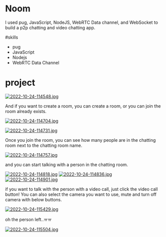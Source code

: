 # Noom

I used pug, JavaScript, NodeJS, WebRTC Data channel, and WebSocket to build a p2p chatting and video chatting app.

#skills
- pug
- JavaScript
- Nodejs
- WebRTC Data Channel
# project

[![2022-10-24-114548.jpg](https://i.postimg.cc/JzZ8CXSg/2022-10-24-114548.jpg)](https://postimg.cc/Mn6Nyn6b)

And if you want to create a room, you can create a room, or you can join the room already exists.

[![2022-10-24-114704.jpg](https://i.postimg.cc/bNHX6Pbc/2022-10-24-114704.jpg)](https://postimg.cc/crH5HVXX)

[![2022-10-24-114731.jpg](https://i.postimg.cc/7h8cVtZZ/2022-10-24-114731.jpg)](https://postimg.cc/HczBW2Mq)

Once you join the room, you can see how many people are in the chatting room next to the chatting room name.

[![2022-10-24-114757.jpg](https://i.postimg.cc/zfyc1YLf/2022-10-24-114757.jpg)](https://postimg.cc/4KT5zMQC)

and you can start talking with a person in the chatting room.

[![2022-10-24-114818.jpg](https://i.postimg.cc/ZqvVMPgB/2022-10-24-114818.jpg)](https://postimg.cc/3y7XyG3Y)
[![2022-10-24-114836.jpg](https://i.postimg.cc/sxb2wrZZ/2022-10-24-114836.jpg)](https://postimg.cc/gLqd21sY)
[![2022-10-24-114901.jpg](https://i.postimg.cc/zGZBhqrs/2022-10-24-114901.jpg)](https://postimg.cc/nC2pbbM2)

if you want to talk with the person with a video call, just click the video call button!
You can also select the camera you want to use, mute and turn off camera with below buttons.

[![2022-10-24-115429.jpg](https://i.postimg.cc/vZgNJdxZ/2022-10-24-115429.jpg)](https://postimg.cc/w1z2NZkC)


oh the person left..ㅠㅠ

[![2022-10-24-115504.jpg](https://i.postimg.cc/L5GzfG9x/2022-10-24-115504.jpg)](https://postimg.cc/K3rkhqgT)
